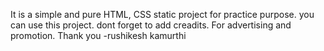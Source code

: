It is a simple and pure HTML, CSS  static project for practice purpose. 
you can use this project. dont forget to add creadits.
For advertising and promotion.
Thank you
-rushikesh kamurthi
